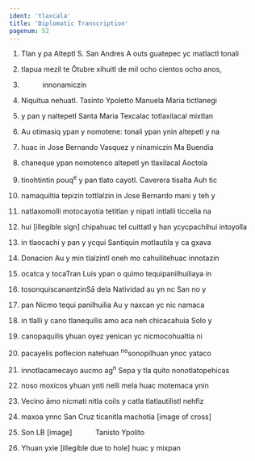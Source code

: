 ```yaml
---
ident: 'tlaxcala'
title: 'Diplomatic Transcription'
pagenum: 52
---
```

1. Tlan y pa Alteptl S. San Andres A outs guatepec yc matlactl tonali
2. tlapua mezil te Ōtubre xihuitl de mil ocho cientos ocho anos, 
3.    innonamiczin
4. Niquitua nehuatl. Tasinto Ypoletto Manuela Maria tictlanegi
5. y pan y naltepetl Santa Maria Texcalac totlaxilacal mixtlan
6. Au otimasiq ypan y nomotene: tonali ypan ynin altepetl y na
7. huac in Jose Bernando Vasquez y ninamiczin Ma Buendia
8. chaneque ypan nomotenco altepetl yn tlaxilacal Aoctola
9. tinohtintin pouq<sup>e</sup> y pan tlato cayotl. Caverera tisalta Auh tic
10. namaquiltia tepizin tottlalzin in Jose Bernardo mani y teh y
11. natlaxomolli motocayotia tetitlan y nipati intlalli ticcelia na
12. hui [illegible sign] chipahuac tel cuittatl y han ycycpachihui intoyolla

13. in tlaocachi y pan y ycqui Santiquin motlautila y ca gxava
14. Donacion Au y min tlalzintl oneh mo cahuilitehuac innotazin
15. ocatca y tocaTran Luis ypan o quimo tequipanilhuiliaya in
16. tosonquiscanantzinSā dela Natividad au yn nc San no y
17. pan Nicmo tequi panilhuilia Au y naxcan yc nic namaca
18. in tlalli y cano tlanequilis amo aca neh chicacahuia Solo y 
19. canopaquilis yhuan oyez yenican yc nicmocohualtia ni
20. pacayelis poflecion natehuan <sup>no</sup>sonopilhuan ynoc yataco
21. innotlacamecayo aucmo ag<sup>n</sup> Sepa y tla quito nonotlatopehicas
22. noso moxicos yhuan ynti nelli mela huac motemaca ynin
23. Vecino āmo nicmati nitla coils y catla tlatlautilistl nehfiz
24. maxoa ynnc San Cruz ticanitla machotia [image of cross]
25. Son LB [image]    Tanisto Ypolito

26. Yhuan yxie [illegible due to hole] huac y mixpan
